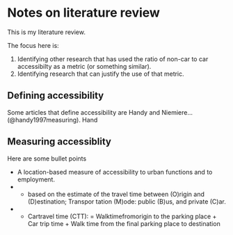 # Notes on literature review

This is my literature review.

The focus here is:

1. Identifying other research that has used the ratio of non-car to car accessibilty as a metric (or something similar).
2. Identifying research that can justify the use of that metric.

## Defining accessibility

Some articles that define accessibility are Handy and Niemiere...(@handy1997measuring). Hand

## Measuring accessiblity

Here are some bullet points

*  A location-based measure of accessibility to urban functions and to employment. 
* * based on the estimate of the  travel time between (O)rigin and (D)estination; Transpor tation (M)ode: public (B)us, and private (C)ar.
*  *  Cartravel time (CTT):  = Walktimefromorigin to the parking place  + Car trip time + Walk time from the final parking place to destination

##
